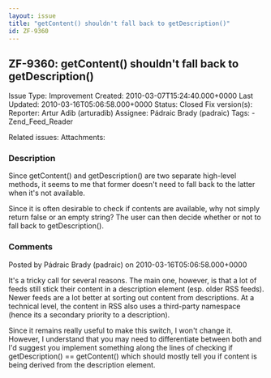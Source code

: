 ```yaml
---
layout: issue
title: "getContent() shouldn't fall back to getDescription()"
id: ZF-9360
---
```


ZF-9360: getContent() shouldn't fall back to getDescription()
-------------------------------------------------------------

 Issue Type: Improvement Created: 2010-03-07T15:24:40.000+0000 Last Updated: 2010-03-16T05:06:58.000+0000 Status: Closed Fix version(s): 
 Reporter:  Artur Adib (arturadib)  Assignee:  Pádraic Brady (padraic)  Tags: - Zend\_Feed\_Reader
 
 Related issues: 
 Attachments: 
### Description

Since getContent() and getDescription() are two separate high-level methods, it seems to me that former doesn't need to fall back to the latter when it's not available.

Since it is often desirable to check if contents are available, why not simply return false or an empty string? The user can then decide whether or not to fall back to getDescription().

 

 

### Comments

Posted by Pádraic Brady (padraic) on 2010-03-16T05:06:58.000+0000

It's a tricky call for several reasons. The main one, however, is that a lot of feeds still stick their content in a description element (esp. older RSS feeds). Newer feeds are a lot better at sorting out content from descriptions. At a technical level, the content in RSS also uses a third-party namespace (hence its a secondary priority to a description).

Since it remains really useful to make this switch, I won't change it. However, I understand that you may need to differentiate between both and I'd suggest you implement something along the lines of checking if getDescription() == getContent() which should mostly tell you if content is being derived from the description element.

 

 